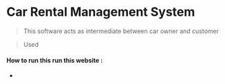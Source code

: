 # Car Rental Management System

> This  software acts as intermediate between car owner and customer

> Used 

#### How to run this run this website :

*
